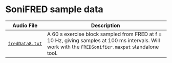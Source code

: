 # SoniFRED sample data

| Audio File | Description | 
| ------------- | --------------- |
|[`fredData8.txt`](fredData8.txt)| A 60 s exercise block sampled from FRED at f = 10 Hz, giving samples at 100 ms intervals. Will work with the `FREDSonifier.maxpat` standalone tool.|
